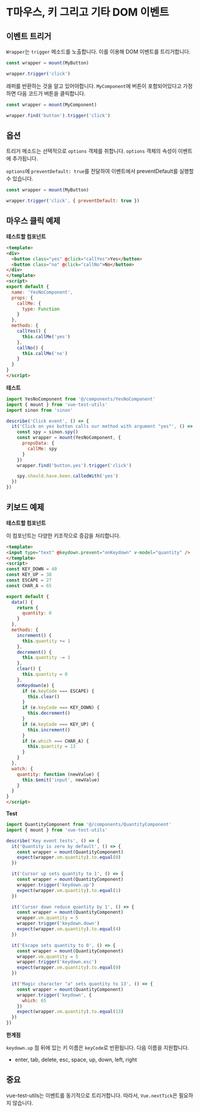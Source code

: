 # T마우스, 키 그리고 기타 DOM 이벤트

## 이벤트 트리거

`Wrapper`는 `trigger` 메소드를 노출합니다. 이를 이용해 DOM 이벤트를 트리거합니다.

```js
const wrapper = mount(MyButton)

wrapper.trigger('click')
```

래퍼를 반환하는 것을 알고 있어야합니다. `MyComponent`에 버튼이 포함되어있다고 가정하면 다음 코드가 버튼을 클릭합니다.

```js
const wrapper = mount(MyComponent)

wrapper.find('button').trigger('click')
```

## 옵션

트리거 메소드는 선택적으로 `options` 객체를 취합니다. `options` 객체의 속성이 이벤트에 추가됩니다.

`options`에 `preventDefault: true`를 전달하여 이벤트에서 preventDefault를 실행할 수 있습니다.

```js
const wrapper = mount(MyButton)

wrapper.trigger('click', { preventDefault: true })
```


## 마우스 클릭 예제

**테스트할 컴포넌트**

```html
<template>
<div>
  <button class="yes" @click="callYes">Yes</button>
  <button class="no" @click="callNo">No</button>
</div>
</template>
<script>
export default {
  name: 'YesNoComponent',
  props: {
    callMe: {
      type: Function
    }
  },
  methods: {
    callYes() {
      this.callMe('yes')
    },
    callNo() {
      this.callMe('no')
    }
  }
}
</script>

```

**테스트**

```js
import YesNoComponent from '@/components/YesNoComponent'
import { mount } from 'vue-test-utils'
import sinon from 'sinon'

describe('Click event', () => {
  it('Click on yes button calls our method with argument "yes"', () => {
    const spy = sinon.spy()
    const wrapper = mount(YesNoComponent, {
      propsData: {
        callMe: spy
      }
    })
    wrapper.find('button.yes').trigger('click')

    spy.should.have.been.calledWith('yes')
  })
})
```

## 키보드 예제

**테스트할 컴포넌트**

이 컴포넌트는 다양한 키조작으로 증감을 처리합니다.

```html
<template>
<input type="text" @keydown.prevent="onKeydown" v-model="quantity" />
</template>
<script>
const KEY_DOWN = 40
const KEY_UP = 38
const ESCAPE = 27
const CHAR_A = 65

export default {
  data() {
    return {
      quantity: 0
    }
  },
  methods: {
    increment() {
      this.quantity += 1
    },
    decrement() {
      this.quantity -= 1
    },
    clear() {
      this.quantity = 0
    },
    onKeydown(e) {
      if (e.keyCode === ESCAPE) {
        this.clear()
      }
      if (e.keyCode === KEY_DOWN) {
        this.decrement()
      }
      if (e.keyCode === KEY_UP) {
        this.increment()
      }
      if (e.which === CHAR_A) {
        this.quantity = 13
      }
    }
  },
  watch: {
    quantity: function (newValue) {
      this.$emit('input', newValue)
    }
  }
}
</script>

```

**Test**

```js
import QuantityComponent from '@/components/QuantityComponent'
import { mount } from 'vue-test-utils'

describe('Key event tests', () => {
  it('Quantity is zero by default', () => {
    const wrapper = mount(QuantityComponent)
    expect(wrapper.vm.quantity).to.equal(0)
  })

  it('Cursor up sets quantity to 1', () => {
    const wrapper = mount(QuantityComponent)
    wrapper.trigger('keydown.up')
    expect(wrapper.vm.quantity).to.equal(1)
  })

  it('Cursor down reduce quantity by 1', () => {
    const wrapper = mount(QuantityComponent)
    wrapper.vm.quantity = 5
    wrapper.trigger('keydown.down')
    expect(wrapper.vm.quantity).to.equal(4)
  })

  it('Escape sets quantity to 0', () => {
    const wrapper = mount(QuantityComponent)
    wrapper.vm.quantity = 5
    wrapper.trigger('keydown.esc')
    expect(wrapper.vm.quantity).to.equal(0)
  })

  it('Magic character "a" sets quantity to 13', () => {
    const wrapper = mount(QuantityComponent)
    wrapper.trigger('keydown', {
      which: 65
    })
    expect(wrapper.vm.quantity).to.equal(13)
  })
})

```

**한계점**

`keydown.up` 점 뒤에 있는 키 이름은 `keyCode`로 반환됩니다. 다음 이름을 지원합니다.

* enter, tab, delete, esc, space, up, down, left, right

## 중요

vue-test-utils는 이벤트를 동기적으로 트리거합니다. 따라서, `Vue.nextTick`은 필요하지 않습니다.
